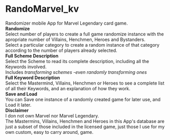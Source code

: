 # RandoMarvel_kv
Randomizer mobile App for Marvel Legendary card game.
<br>
<b>Randomize</b>
  <br>
  Select number of players to create a full game randomize instance with the apropriate number of Villains, Henchmen, Heroes and Bystanders.
  <br>
  Select a particular category to create a random instance of that category according to the number of players already selected.
  <br>
<b>Full Scheme Description</b>
  <br>
  Select the Scheme to read its complete description, including all the Keywords involved.
  <br>
  Includes <i>transforming schemes -even randomly transforming ones</i>
  <br>
<b>Full Keyword Description</b>
  <br>
  Select the Mastermind, Villains, Henchmen or Heroes to see a complete list of all their Keywords, and an explanation of how they work.
  <br>
<b>Save and Load</b>
  <br>
  You can Save one instance of a randomly created game for later use, and Load it later.
  <br>
<b>Disclaimer</b>
  <br>
  I don not own Marvel nor Marvel Legendary.
  <br>
  The Mastermins, Villains, Henchmen and Heroes in this App's database are just a subset of those included in the licensed game, just those I use for my own custom, easy to carry around, game.

